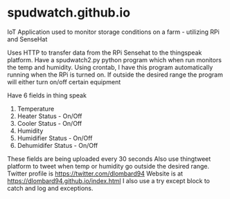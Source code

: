 # spudwatch.github.io
IoT Application used to monitor storage conditions on a farm - utilizing RPi and SenseHat

Uses HTTP to transfer data from the RPi Sensehat to the thingspeak platform.
Have a spudwatch2.py python program which when run monitors the temp and humidity.
Using crontab, I have this program automatically running when the RPi is turned on.
If outside the desired range the program will either turn on/off certain equipment

Have 6 fields in thing speak
1. Temperature
2. Heater Status - On/Off
3. Cooler Status - On/Off
4. Humidity 
5. Humidifier Status - On/Off
6. Dehumidifer Status - On/Off

These fields are being uploaded every 30 seconds
Also use thingtweet platform to tweet when temp or humidity go outside the desired range. Twitter profile is https://twitter.com/dlombard94
Website is at https://dlombard94.github.io/index.html
I also use a try except block to catch and log and exceptions.
